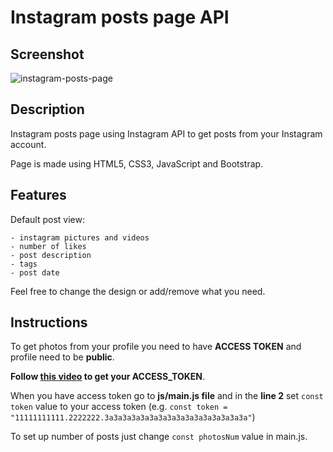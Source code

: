 # Instagram posts page API

## Screenshot

![instagram-posts-page](https://user-images.githubusercontent.com/22341530/53685229-2aea0500-3d18-11e9-903a-807ce56538f5.png)

## Description

Instagram posts page using Instagram API to get posts from your Instagram account.

Page is made using HTML5, CSS3, JavaScript and Bootstrap.

## Features

Default post view:

    - instagram pictures and videos
    - number of likes
    - post description
    - tags
    - post date

Feel free to change the design or add/remove what you need.

## Instructions

To get photos from your profile you need to have **ACCESS TOKEN** and profile need to be **public**.

**Follow [this video](https://www.youtube.com/watch?v=WTBqQQN910A) to get your ACCESS_TOKEN**.

When you have access token go to **js/main.js file** and in the **line 2** set `const token` value to your access token (e.g. `const token = "11111111111.2222222.3a3a3a3a3a3a3a3a3a3a3a3a3a3a3a3a"`)

To set up number of posts just change `const photosNum` value in main.js.
